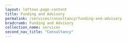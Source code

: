 ```yaml
---
layout: leftnav-page-content
title: Funding and Advisory
permalink: /services/consultancy/funding-and-advisory
bradcrumb: Funding and Advisory
collection_name: services
second_nav_title: "Consultancy"
---
```

